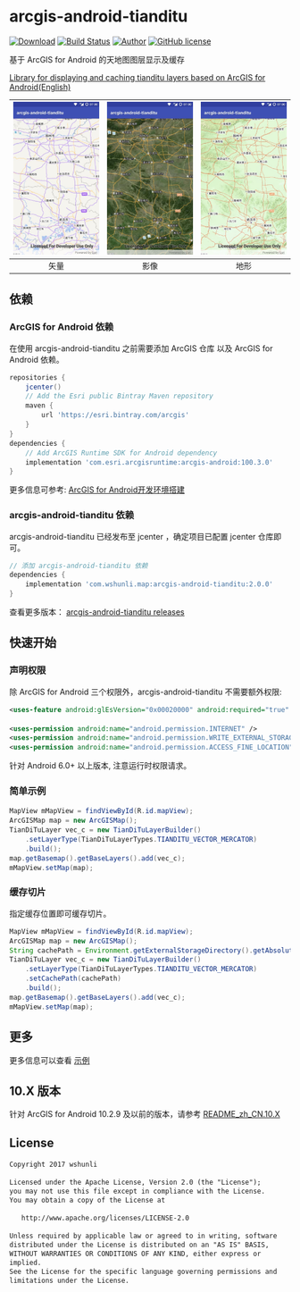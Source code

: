 # arcgis-android-tianditu

[![Download](https://api.bintray.com/packages/wshunli/maven/arcgis-android-tianditu/images/download.svg)](https://bintray.com/wshunli/maven/arcgis-android-tianditu/_latestVersion)
[![Build Status](https://travis-ci.org/wshunli/arcgis-android-tianditu.svg?branch=master)](https://travis-ci.org/wshunli/arcgis-android-tianditu)
[![Author](https://img.shields.io/badge/Author-wshunli-0E7FBF.svg)](http://www.wshunli.com)
[![GitHub license](https://img.shields.io/github/license/wshunli/arcgis-android-tianditu.svg)](https://github.com/wshunli/arcgis-android-tianditu/blob/master/LICENSE)

基于 ArcGIS for Android 的天地图图层显示及缓存

[Library for displaying and caching tianditu layers based on ArcGIS for Android(English)](README.md)

![vector](screenshot/vector.jpg) | ![image](screenshot/image.jpg) | ![terrain](screenshot/terrain.jpg)
:-: | :-: | :-:
矢量 | 影像 | 地形

## 依赖

### ArcGIS for Android 依赖

在使用 arcgis-android-tianditu 之前需要添加 ArcGIS 仓库 以及 ArcGIS for Android 依赖。

```groovy
repositories {
    jcenter()
    // Add the Esri public Bintray Maven repository
    maven {
        url 'https://esri.bintray.com/arcgis'
    }
}
dependencies {
    // Add ArcGIS Runtime SDK for Android dependency
    implementation 'com.esri.arcgisruntime:arcgis-android:100.3.0'
}
```

更多信息可参考: [ArcGIS for Android开发环境搭建](http://www.wshunli.com/posts/29ec97b7.html)

### arcgis-android-tianditu 依赖

arcgis-android-tianditu 已经发布至 jcenter ，确定项目已配置 jcenter 仓库即可。

```groovy
// 添加 arcgis-android-tianditu 依赖
dependencies {
    implementation 'com.wshunli.map:arcgis-android-tianditu:2.0.0'
}
```

查看更多版本： [arcgis-android-tianditu releases](https://github.com/wshunli/arcgis-android-tianditu/releases)

## 快速开始

### 声明权限

除 ArcGIS for Android 三个权限外，arcgis-android-tianditu 不需要额外权限:

``` XML
<uses-feature android:glEsVersion="0x00020000" android:required="true" />

<uses-permission android:name="android.permission.INTERNET" />
<uses-permission android:name="android.permission.WRITE_EXTERNAL_STORAGE" />
<uses-permission android:name="android.permission.ACCESS_FINE_LOCATION" />
```

针对 Android 6.0+ 以上版本, 注意运行时权限请求。

### 简单示例

``` Java
MapView mMapView = findViewById(R.id.mapView);
ArcGISMap map = new ArcGISMap();
TianDiTuLayer vec_c = new TianDiTuLayerBuilder()
    .setLayerType(TianDiTuLayerTypes.TIANDITU_VECTOR_MERCATOR)
    .build();
map.getBasemap().getBaseLayers().add(vec_c);
mMapView.setMap(map);
```

### 缓存切片

指定缓存位置即可缓存切片。

``` Java
MapView mMapView = findViewById(R.id.mapView);
ArcGISMap map = new ArcGISMap();
String cachePath = Environment.getExternalStorageDirectory().getAbsoluteFile() + "/TianDiTu100Cache";
TianDiTuLayer vec_c = new TianDiTuLayerBuilder()
    .setLayerType(TianDiTuLayerTypes.TIANDITU_VECTOR_MERCATOR)
    .setCachePath(cachePath)
    .build();
map.getBasemap().getBaseLayers().add(vec_c);
mMapView.setMap(map);
```

## 更多

更多信息可以查看 [示例](https://github.com/wshunli/arcgis-android-tianditu/tree/master/sample)

## 10.X 版本

针对 ArcGIS for Android 10.2.9 及以前的版本，请参考 [README_zh_CN.10.X](README_zh_CN.10.X.md)

## License

    Copyright 2017 wshunli

    Licensed under the Apache License, Version 2.0 (the "License");
    you may not use this file except in compliance with the License.
    You may obtain a copy of the License at

       http://www.apache.org/licenses/LICENSE-2.0

    Unless required by applicable law or agreed to in writing, software
    distributed under the License is distributed on an "AS IS" BASIS,
    WITHOUT WARRANTIES OR CONDITIONS OF ANY KIND, either express or implied.
    See the License for the specific language governing permissions and
    limitations under the License.
